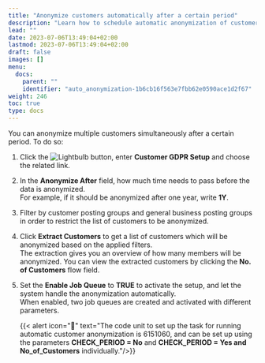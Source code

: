 ```yaml
---
title: "Anonymize customers automatically after a certain period"
description: "Learn how to schedule automatic anonymization of customer data in accordance with GDPR."
lead: ""
date: 2023-07-06T13:49:04+02:00
lastmod: 2023-07-06T13:49:04+02:00
draft: false
images: []
menu:
  docs:
    parent: ""
    identifier: "auto_anonymization-1b6cb16f563e7fbb62e0590ace1d2f67"
weight: 246
toc: true
type: docs
---
```


You can anonymize multiple customers simultaneously after a certain period. To do so:

1. Click the ![Lightbulb](Lightbulb_icon.PNG) button, enter **Customer GDPR Setup** and choose the related link.
2. In the **Anonymize After** field, how much time needs to pass before the data is anonymized.     
   For example, if it should be anonymized after one year, write **1Y**.
3. Filter by customer posting groups and general business posting groups in order to restrict the list of customers to be anonymized. 
4. Click **Extract Customers** to get a list of customers which will be anonymized based on the applied filters.    
   The extraction gives you an overview of how many members will be anonymized. You can view the extracted customers by clicking the **No. of Customers** flow field.
5. Set the **Enable Job Queue** to **TRUE** to activate the setup, and let the system handle the anonymization automatically.      
   When enabled, two job queues are created and activated with different parameters. 

    {{< alert icon="📝" text="The code unit to set up the task for running automatic customer anonymization is 6151060, and can be set up using the parameters <b>CHECK_PERIOD = No</b> and <b>CHECK_PERIOD = Yes and No_of_Customers</b> individually."/>}}
